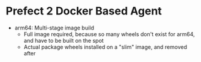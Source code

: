 # Prefect 2 Docker Based Agent

- arm64: Multi-stage image build
  - Full image required, because so many wheels don't exist for arm64, and have to be built on the spot
  - Actual package wheels installed on a "slim" image, and removed after
